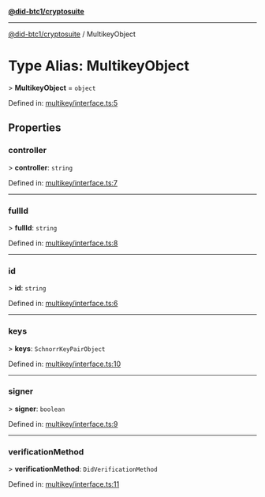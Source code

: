 [**@did-btc1/cryptosuite**](../README.md)

***

[@did-btc1/cryptosuite](../globals.md) / MultikeyObject

# Type Alias: MultikeyObject

&gt; **MultikeyObject** = `object`

Defined in: [multikey/interface.ts:5](https://github.com/dcdpr/did-btc1-js/blob/4ab6f9915d95beed9bc633644c9db1539395f512/packages/cryptosuite/src/multikey/interface.ts#L5)

## Properties

### controller

&gt; **controller**: `string`

Defined in: [multikey/interface.ts:7](https://github.com/dcdpr/did-btc1-js/blob/4ab6f9915d95beed9bc633644c9db1539395f512/packages/cryptosuite/src/multikey/interface.ts#L7)

***

### fullId

&gt; **fullId**: `string`

Defined in: [multikey/interface.ts:8](https://github.com/dcdpr/did-btc1-js/blob/4ab6f9915d95beed9bc633644c9db1539395f512/packages/cryptosuite/src/multikey/interface.ts#L8)

***

### id

&gt; **id**: `string`

Defined in: [multikey/interface.ts:6](https://github.com/dcdpr/did-btc1-js/blob/4ab6f9915d95beed9bc633644c9db1539395f512/packages/cryptosuite/src/multikey/interface.ts#L6)

***

### keys

&gt; **keys**: `SchnorrKeyPairObject`

Defined in: [multikey/interface.ts:10](https://github.com/dcdpr/did-btc1-js/blob/4ab6f9915d95beed9bc633644c9db1539395f512/packages/cryptosuite/src/multikey/interface.ts#L10)

***

### signer

&gt; **signer**: `boolean`

Defined in: [multikey/interface.ts:9](https://github.com/dcdpr/did-btc1-js/blob/4ab6f9915d95beed9bc633644c9db1539395f512/packages/cryptosuite/src/multikey/interface.ts#L9)

***

### verificationMethod

&gt; **verificationMethod**: `DidVerificationMethod`

Defined in: [multikey/interface.ts:11](https://github.com/dcdpr/did-btc1-js/blob/4ab6f9915d95beed9bc633644c9db1539395f512/packages/cryptosuite/src/multikey/interface.ts#L11)
